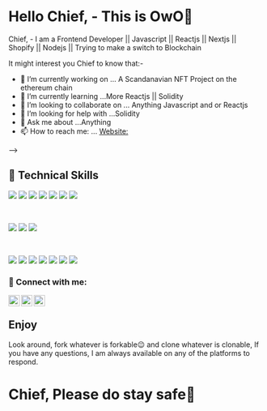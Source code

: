 # Hello Chief, - This is OwO👋

Chief, - I am a Frontend Developer || Javascript || Reactjs || Nextjs || Shopify || Nodejs || Trying to make a switch to Blockchain

It might interest you Chief to know that:-
- 🔭 I’m currently working on ... A Scandanavian NFT Project on the ethereum chain   
- 🌱 I’m currently learning ...More Reactjs || Solidity
- 👯 I’m looking to collaborate on ... Anything Javascript and or Reactjs
- 🤔 I’m looking for help with ...Solidity
- 💬 Ask me about ...Anything
- 📫 How to reach me: ... [Website:](https://nsikakowo.xyz/)

-->

## 💼 Technical Skills

![](https://img.shields.io/badge/Code-React-informational?style=flat&logo=react&color=61DAFB)
![](https://img.shields.io/badge/Code-Redux-informational?style=flat&logo=Redux&color=764ABC)
![](https://img.shields.io/badge/Code-JavaScript-informational?style=flat&logo=JavaScript&color=F7DF1E)
![](https://img.shields.io/badge/Code-HTML5-informational?style=flat&logo=HTML5&color=E34F26)
![](https://img.shields.io/badge/Code-Node.js-informational?style=flat&logo=Node.js&color=green)
![](https://img.shields.io/badge/Code-Web3.js-informational?style=flat&logo=Web3.js&color=navygreen)
![](https://img.shields.io/badge/Code-Wordpress-informational?style=flat&logo=Wordpress&color=lightgreen)

</br>

![](https://img.shields.io/badge/Style-Bootstrap-informational?style=flat&logo=Bootstrap&color=7952B3)
![](https://img.shields.io/badge/Style-CSS3-informational?style=flat&logo=CSS3&color=1572B6)
![](https://img.shields.io/badge/Style-SASS-informational?style=flat&logo=SASS&Color=white)


</br>

![](https://img.shields.io/badge/Tools-Figma-informational?style=flat&logo=Figma&color=F24E1E)
![](https://img.shields.io/badge/Tools-NPM-informational?style=flat&logo=NPM&color=CB3837)
![](https://img.shields.io/badge/Tools-Netlify-informational?style=flat&logo=netlify&color=00C7B7)
![](https://img.shields.io/badge/Tools-Git-informational?style=flat&logo=Git&color=F05032)
![](https://img.shields.io/badge/Tools-GitHub-informational?style=flat&logo=GitHub&color=181717)
![](https://img.shields.io/badge/Tools-Yarn-informational?style=flat&logo=yarn&Color=white)
![](https://img.shields.io/badge/Tools-Visualstudio-informational?style=flat&logo=visual-studio&Color=white)


### 🤝 Connect with me:

<a href="https://twitter.com/nsikakowo"><img align="left" alt="Nsikak Owo  | Twitter" width="22px" src="https://cdn.jsdelivr.net/npm/simple-icons@v3/icons/twitter.svg" /></a>
<a href="https://www.linkedin.com/in/nsikakowo/"><img align="left" alt="nsikak owo  | LinkedIn" width="22px" src="https://cdn.jsdelivr.net/npm/simple-icons@v3/icons/linkedin.svg" /></a>
<a href="https://instagram.com/nsycak"><img align="left" alt="nsikak owo  | Instagram" width="22px" src="https://cdn.jsdelivr.net/npm/simple-icons@v3/icons/instagram.svg" /></a>

</br>

## Enjoy

Look around, fork whatever is forkable😉 and clone whatever is clonable, If you have any questions, I am always available on any of the platforms to respond.

# Chief, Please do stay safe👋
